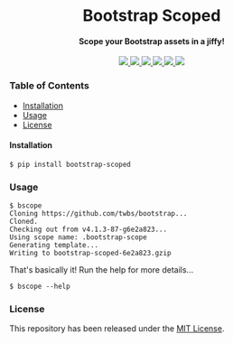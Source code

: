 <div align="center">
    <h1>
        Bootstrap Scoped
    </h1>
    <h4>Scope your Bootstrap assets in a jiffy!</h4>
</div>

<p align="center">
    <a href="https://travis-ci.org/achillesrasquinha/bootstrap-scoped">
        <img src="https://img.shields.io/travis/achillesrasquinha/bootstrap-scoped.svg?style=flat-square">
    </a>
    <a href="https://coveralls.io/github/achillesrasquinha/bootstrap-scoped">
        <img src="https://img.shields.io/coveralls/github/achillesrasquinha/bootstrap-scoped.svg?style=flat-square">
    </a>
    <a href="https://pypi.org/project/bootstrap-scoped/">
		<img src="https://img.shields.io/pypi/v/bootstrap-scoped.svg?style=flat-square">
	</a>
    <a href="https://pypi.org/project/bootstrap-scoped/">
		<img src="https://img.shields.io/pypi/l/bootstrap-scoped.svg?style=flat-square">
	</a>
	<a href="https://saythanks.io/to/achillesrasquinha">
		<img src="https://img.shields.io/badge/Say%20Thanks-🦉-1EAEDB.svg?style=flat-square">
	</a>
	<a href="https://paypal.me/achillesrasquinha">
		<img src="https://img.shields.io/badge/donate-💵-f44336.svg?style=flat-square">
	</a>
</p>

### Table of Contents
* [Installation](#installation)
* [Usage](#usage)
* [License](#license)

#### Installation

```shell
$ pip install bootstrap-scoped
```

### Usage

```
$ bscope
Cloning https://github.com/twbs/bootstrap...
Cloned.
Checking out from v4.1.3-87-g6e2a823...
Using scope name: .bootstrap-scope
Generating template...
Writing to bootstrap-scoped-6e2a823.gzip
```

That's basically it! Run the help for more details...

```
$ bscope --help
```

### License

This repository has been released under the [MIT License](LICENSE).